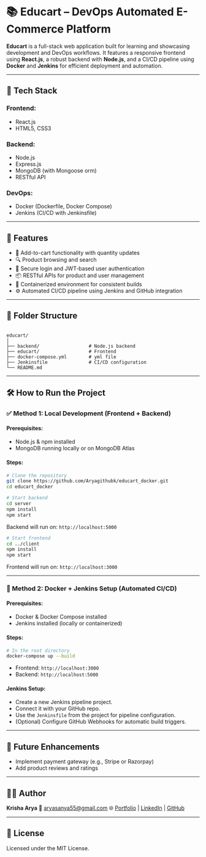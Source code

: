 # 📚 Educart – DevOps Automated E-Commerce Platform

**Educart** is a full-stack web application built for learning and showcasing development and DevOps workflows. It features a responsive frontend using **React.js**, a robust backend with **Node.js**, and a CI/CD pipeline using **Docker** and **Jenkins** for efficient deployment and automation.

---

## 🚀 Tech Stack

### Frontend:
- React.js
- HTML5, CSS3

### Backend:
- Node.js
- Express.js
- MongoDB (with Mongoose orm)
- RESTful API

### DevOps:
- Docker (Dockerfile, Docker Compose)
- Jenkins (CI/CD with Jenkinsfile)

---

## 🔧 Features

- 🛒 Add-to-cart functionality with quantity updates
- 🔍 Product browsing and search
- 🔐 Secure login and JWT-based user authentication
- 📦 RESTful APIs for product and user management
- 🐳 Containerized environment for consistent builds
- ⚙️ Automated CI/CD pipeline using Jenkins and GitHub integration

---

## 📁 Folder Structure

```

educart/
│
├── backend/                  # Node.js backend
├── educart/                  # Frontend           
├── docker-compose.yml        # yml file
├── Jenkinsfile               # CI/CD configuration
└── README.md

````

---

## 🛠️ How to Run the Project

### ✅ Method 1: Local Development (Frontend + Backend)

#### Prerequisites:
- Node.js & npm installed
- MongoDB running locally or on MongoDB Atlas

#### Steps:

```bash
# Clone the repository
git clone https://github.com/Aryagithubk/educart_docker.git
cd educart_docker

# Start backend
cd server
npm install
npm start
````

Backend will run on: `http://localhost:5000`

```bash
# Start frontend
cd ../client
npm install
npm start
```

Frontend will run on: `http://localhost:3000`

---

### 🐳 Method 2: Docker + Jenkins Setup (Automated CI/CD)

#### Prerequisites:

* Docker & Docker Compose installed
* Jenkins installed (locally or containerized)

#### Steps:

```bash
# In the root directory
docker-compose up --build
```

* Frontend: `http://localhost:3000`
* Backend: `http://localhost:5000`

#### Jenkins Setup:

* Create a new Jenkins pipeline project.
* Connect it with your GitHub repo.
* Use the `Jenkinsfile` from the project for pipeline configuration.
* (Optional) Configure GitHub Webhooks for automatic build triggers.

---

## 📌 Future Enhancements

* Implement payment gateway (e.g., Stripe or Razorpay)
* Add product reviews and ratings
---

## 👩‍💻 Author

**Krisha Arya**
📧 [aryasanya55@gmail.com](mailto:aryasanya55@gmail.com)
🌐 [Portfolio](https://krisha-arya-portfolio.netlify.app) | [LinkedIn](https://linkedin.com/in/krisha-arya) | [GitHub](https://github.com/Aryagithubk)

---

## 📄 License

Licensed under the MIT License.

```
